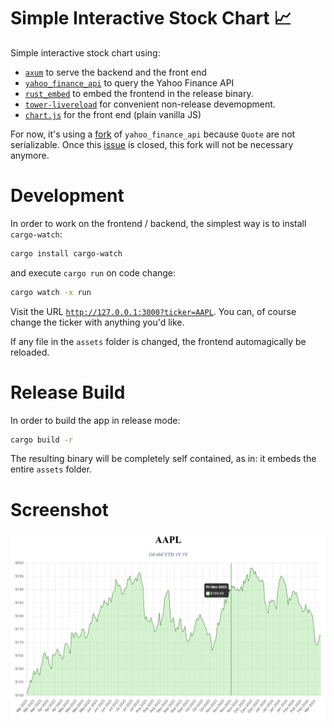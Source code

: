 # Simple Interactive Stock Chart 📈

Simple interactive stock chart using:
- [`axum`](https://github.com/tokio-rs/axum) to serve the backend and the front end
- [`yahoo_finance_api`](https://crates.io/crates/yahoo_finance_api) to query the Yahoo Finance API
- [`rust_embed`](https://crates.io/crates/rust-embed) to embed the frontend in the release binary.
- [`tower-livereload`](https://crates.io/crates/tower-livereload) for convenient non-release devemopment.
- [`chart.js`](https://www.chartjs.org/) for the front end (plain vanilla JS)

For now, it's using a [fork](https://github.com/meuter/yahoo_finance_api) of 
`yahoo_finance_api` because `Quote` are not serializable. Once this 
[issue](https://github.com/xemwebe/yahoo_finance_api/issues/40) is closed,
this fork will not be necessary anymore.

# Development

In order to work on the frontend / backend, the simplest way is to install `cargo-watch`:

```bash
cargo install cargo-watch
```

and execute `cargo run`  on code change:

```bash
cargo watch -x run 
```

Visit the URL [`http://127.0.0.1:3000?ticker=AAPL`](http://127.0.0.1?ticker=AAPL). You can, of course
change the ticker with anything you'd like.

If any file in the `assets` folder is changed, the frontend automagically be reloaded.

# Release Build

In order to build the app in release mode:

```bash
cargo build -r
```

The resulting binary will be completely self contained, as in: it embeds the entire `assets` folder.

# Screenshot

![screenshot](/screenshot.png?raw=true)
